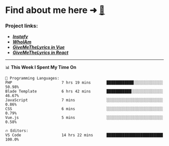 # Find about me here ➜ [🧑](https://pauabella.dev)

### Project links:
- ***[Instafy](https://instafy.me)***
- ***[WhoIAm](https://pauabella.dev)***
- ***[GiveMeTheLyrics in Vue](https://lyrics.pauabella.dev)***
- ***[GiveMeTheLyrics in React](https://pauabella.dev/GiveMeTheLyrics)***

---
<!--START_SECTION:waka-->
📊 **This Week I Spent My Time On** 

```text
💬 Programming Languages: 
PHP                      7 hrs 19 mins       ████████████░░░░░░░░░░░░░   50.98% 
Blade Template           6 hrs 42 mins       ███████████░░░░░░░░░░░░░░   46.67% 
JavaScript               7 mins              ░░░░░░░░░░░░░░░░░░░░░░░░░   0.86% 
CSS                      6 mins              ░░░░░░░░░░░░░░░░░░░░░░░░░   0.79% 
Vue.js                   5 mins              ░░░░░░░░░░░░░░░░░░░░░░░░░   0.58%

🔥 Editors: 
VS Code                  14 hrs 22 mins      █████████████████████████   100.0%

```


<!--END_SECTION:waka-->
